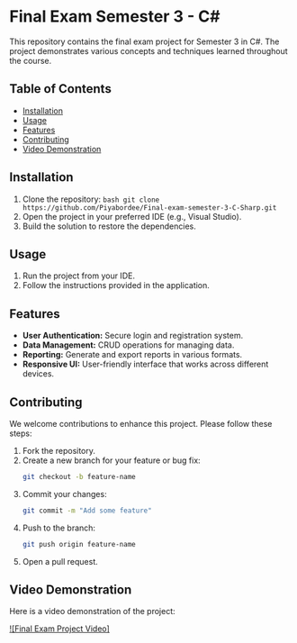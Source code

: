 # Final Exam Semester 3 - C#

This repository contains the final exam project for Semester 3 in C#. The project demonstrates various concepts and techniques learned throughout the course.

## Table of Contents
- [Installation](#installation)
- [Usage](#usage)
- [Features](#features)
- [Contributing](#contributing)
- [Video Demonstration](#video-demonstration)

## Installation

1. Clone the repository:
   ```bash git clone https://github.com/Piyabordee/Final-exam-semester-3-C-Sharp.git```
2. Open the project in your preferred IDE (e.g., Visual Studio).
3. Build the solution to restore the dependencies.

## Usage

1. Run the project from your IDE.
2. Follow the instructions provided in the application.

## Features

- **User Authentication:** Secure login and registration system.
- **Data Management:** CRUD operations for managing data.
- **Reporting:** Generate and export reports in various formats.
- **Responsive UI:** User-friendly interface that works across different devices.

## Contributing

We welcome contributions to enhance this project. Please follow these steps:

1. Fork the repository.
2. Create a new branch for your feature or bug fix:
   ```bash
   git checkout -b feature-name
   ```
3. Commit your changes:
   ```bash
   git commit -m "Add some feature"
   ```
4. Push to the branch:
   ```bash
   git push origin feature-name
   ```
5. Open a pull request.

## Video Demonstration

Here is a video demonstration of the project:

[![Final Exam Project Video]](https://www.youtube.com/watch?v=TFzEIsSMqW4)
